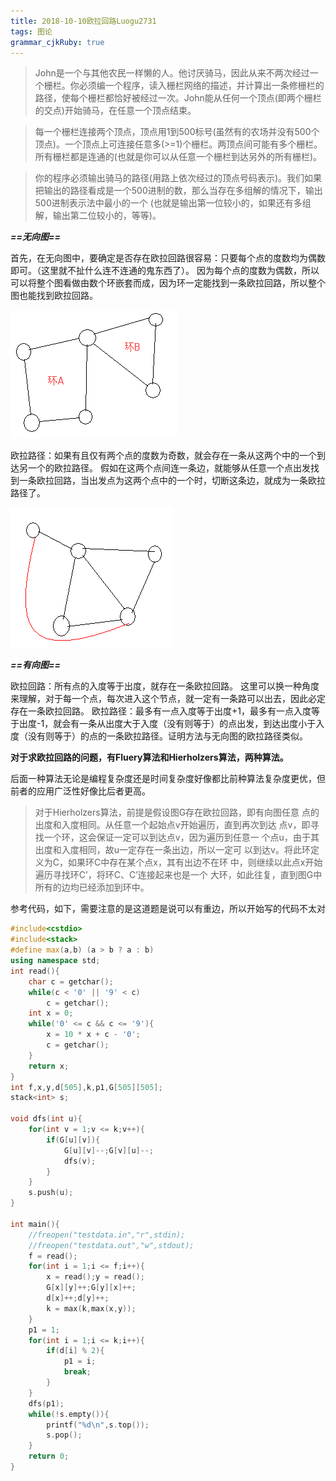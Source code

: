```yaml
---
title: 2018-10-10欧拉回路Luogu2731
tags: 图论
grammar_cjkRuby: true
---
```



>John是一个与其他农民一样懒的人。他讨厌骑马，因此从来不两次经过一个栅栏。你必须编一个程序，读入栅栏网络的描述，并计算出一条修栅栏的路径，使每个栅栏都恰好被经过一次。John能从任何一个顶点(即两个栅栏的交点)开始骑马，在任意一个顶点结束。

>每一个栅栏连接两个顶点，顶点用1到500标号(虽然有的农场并没有500个顶点)。一个顶点上可连接任意多(>=1)个栅栏。两顶点间可能有多个栅栏。所有栅栏都是连通的(也就是你可以从任意一个栅栏到达另外的所有栅栏)。

>你的程序必须输出骑马的路径(用路上依次经过的顶点号码表示)。我们如果把输出的路径看成是一个500进制的数，那么当存在多组解的情况下，输出500进制表示法中最小的一个 (也就是输出第一位较小的，如果还有多组解，输出第二位较小的，等等)。

***==无向图==***

首先，在无向图中，要确定是否存在欧拉回路很容易：只要每个点的度数均为偶数即可。（这里就不扯什么连不连通的鬼东西了）。 
因为每个点的度数为偶数，所以可以将整个图看做由数个环嵌套而成，因为环一定能找到一条欧拉回路，所以整个图也能找到欧拉回路。 

 ![](./images/1539155528244.png)
 
欧拉路径：如果有且仅有两个点的度数为奇数，就会存在一条从这两个中的一个到达另一个的欧拉路径。 
假如在这两个点间连一条边，就能够从任意一个点出发找到一条欧拉回路，当出发点为这两个点中的一个时，切断这条边，就成为一条欧拉路径了。 

![](./images/1539155556573.png)


***==有向图==***

欧拉回路：所有点的入度等于出度，就存在一条欧拉回路。 
这里可以换一种角度来理解，对于每一个点，每次进入这个节点，就一定有一条路可以出去，因此必定存在一条欧拉回路。 
欧拉路径：最多有一点入度等于出度+1，最多有一点入度等于出度-1，就会有一条从出度大于入度（没有则等于）的点出发，到达出度小于入度（没有则等于）的点的一条欧拉路径。证明方法与无向图的欧拉路径类似。

**对于求欧拉回路的问题，有Fluery算法和Hierholzers算法，两种算法。**

后面一种算法无论是编程复杂度还是时间复杂度好像都比前种算法复杂度更优，但前者的应用广泛性好像比后者更高。

>对于Hierholzers算法，前提是假设图G存在欧拉回路，即有向图任意 点的出度和入度相同。从任意一个起始点v开始遍历，直到再次到达 点v，即寻找一个环，这会保证一定可以到达点v，因为遍历到任意一 个点u，由于其出度和入度相同，故u一定存在一条出边，所以一定可 以到达v。将此环定义为C，如果环C中存在某个点x，其有出边不在环 中，则继续以此点x开始遍历寻找环C’，将环C、C’连接起来也是一个 大环，如此往复，直到图G中所有的边均已经添加到环中。


参考代码，如下，需要注意的是这道题是说可以有重边，所以开始写的代码不太对

~~~cpp
#include<cstdio>
#include<stack>
#define max(a,b) (a > b ? a : b)
using namespace std;
int read(){
	char c = getchar();
	while(c < '0' || '9' < c)
		c = getchar();
	int x = 0;
	while('0' <= c && c <= '9'){
		x = 10 * x + c - '0';
		c = getchar();
	}
	return x;
}
int f,x,y,d[505],k,p1,G[505][505];
stack<int> s;

void dfs(int u){
	for(int v = 1;v <= k;v++){
		if(G[u][v]){
			G[u][v]--;G[v][u]--;
			dfs(v);
		}
	}
	s.push(u);
}

int main(){
	//freopen("testdata.in","r",stdin);
	//freopen("testdata.out","w",stdout);
	f = read();
	for(int i = 1;i <= f;i++){
		x = read();y = read();
		G[x][y]++;G[y][x]++;
		d[x]++;d[y]++;
		k = max(k,max(x,y));
	}
	p1 = 1;
	for(int i = 1;i <= k;i++){
		if(d[i] % 2){
			p1 = i;
			break; 
		}
	}
	dfs(p1);
	while(!s.empty()){
		printf("%d\n",s.top());
		s.pop();
	}
	return 0;
} 
~~~
